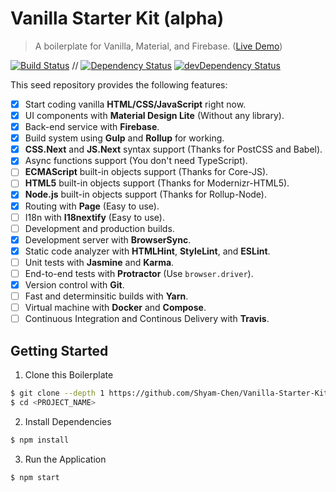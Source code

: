 # Vanilla Starter Kit (alpha)

> A boilerplate for Vanilla, Material, and Firebase. ([Live Demo](https://test-1498d.firebaseapp.com/))

[![Build Status](https://travis-ci.org/Shyam-Chen/Vanilla-Starter-Kit.svg?branch=master)](https://travis-ci.org/Shyam-Chen/Vanilla-Starter-Kit)
 //
[![Dependency Status](https://david-dm.org/Shyam-Chen/Vanilla-Starter-Kit.svg)](https://david-dm.org/Shyam-Chen/Vanilla-Starter-Kit)
[![devDependency Status](https://david-dm.org/Shyam-Chen/Vanilla-Starter-Kit/dev-status.svg)](https://david-dm.org/Shyam-Chen/Vanilla-Starter-Kit?type=dev)

This seed repository provides the following features:
* [x] Start coding vanilla **HTML/CSS/JavaScript** right now.
* [x] UI components with **Material Design Lite** (Without any library).
* [x] Back-end service with **Firebase**.
* [x] Build system using **Gulp** and **Rollup** for working.
* [x] **CSS.Next** and **JS.Next** syntax support (Thanks for PostCSS and Babel).
* [x] Async functions support (You don't need TypeScript).
* [ ] **ECMAScript** built-in objects support (Thanks for Core-JS).
* [ ] **HTML5** built-in objects support (Thanks for Modernizr-HTML5).
* [x] **Node.js** built-in objects support (Thanks for Rollup-Node).
* [x] Routing with **Page** (Easy to use).
* [ ] I18n with **I18nextify** (Easy to use).
* [ ] Development and production builds.
* [x] Development server with **BrowserSync**.
* [x] Static code analyzer with **HTMLHint**, **StyleLint**, and **ESLint**.
* [ ] Unit tests with **Jasmine** and **Karma**.
* [ ] End-to-end tests with **Protractor** (Use `browser.driver`).
* [x] Version control with **Git**.
* [ ] Fast and determinsitic builds with **Yarn**.
* [ ] Virtual machine with **Docker** and **Compose**.
* [ ] Continuous Integration and Continous Delivery with **Travis**.

## Getting Started

1) Clone this Boilerplate
```bash
$ git clone --depth 1 https://github.com/Shyam-Chen/Vanilla-Starter-Kit.git <PROJECT_NAME>
$ cd <PROJECT_NAME>
```

2) Install Dependencies
```bash
$ npm install
```

3) Run the Application
```bash
$ npm start
```
